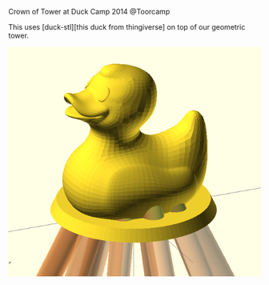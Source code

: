 Crown of Tower at Duck Camp 2014 @Toorcamp

This uses [duck-stl][this duck from thingiverse] on top of our geometric tower.

![Tower crown][tower-crown]

[duck-stl]: http://www.thingiverse.com/thing:139894
[tower-crown]: https://github.com/hzeller/duck-camp-tower-crown/raw/master/img/duck.png

